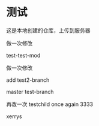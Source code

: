 # 测试
这是本地创建的仓库，上传到服务器

做一次修改

test-test-mod


做一次修改


add
test2-branch


master
test-branch


再改一次
testchild
once again
3333

xerrys